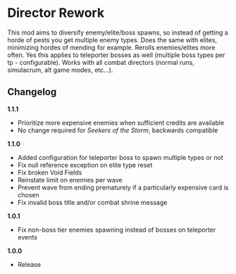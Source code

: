 # Director Rework

This mod aims to diversify enemy/elite/boss spawns, so instead of getting a horde of pests you get multiple enemy types. Does the same with elites, minimizing hordes of mending for example. Rerolls enemies/elites more often. Yes this applies to teleporter bosses as well (multiple boss types per tp - configurable). Works with all combat directors (normal runs, simulacrum, alt game modes, etc...).

## Changelog

**1.1.1**
- Prioritize more expensive enemies when sufficient credits are available
- No change required for *Seekers of the Storm*, backwards compatible

**1.1.0**

- Added configuration for teleporter boss to spawn multiple types or not
- Fix null reference exception on elite type reset
- Fix broken Void Fields
- Reinstate limit on enemies per wave
- Prevent wave from ending prematurely if a particularly expensive card is chosen
- Fix invalid boss title and/or combat shrine message

**1.0.1**

- Fix non-boss tier enemies spawning instead of bosses on teleporter events

**1.0.0**

- Release
